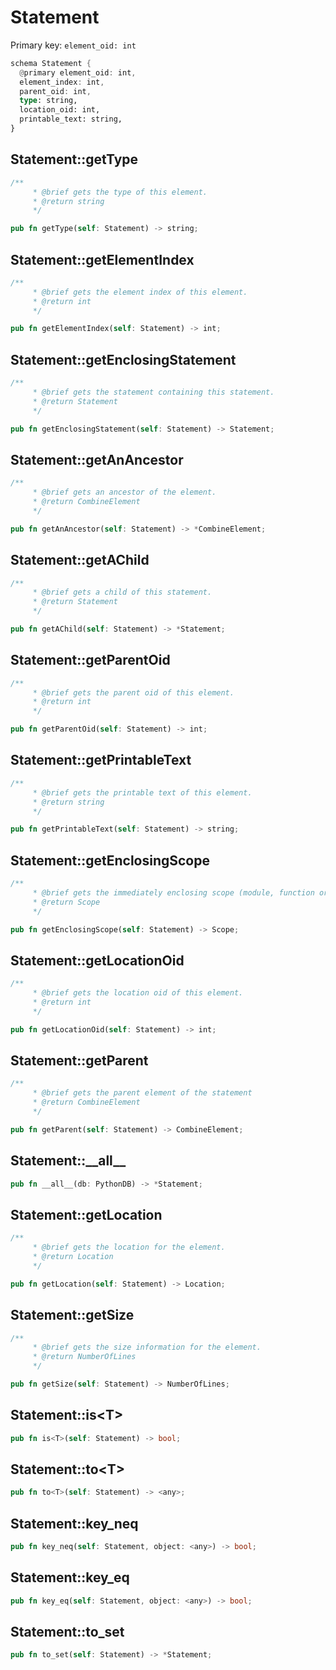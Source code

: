 # Statement

Primary key: `element_oid: int`

```rust
schema Statement {
  @primary element_oid: int,
  element_index: int,
  parent_oid: int,
  type: string,
  location_oid: int,
  printable_text: string,
}
```
## Statement::getType

```rust
/**
     * @brief gets the type of this element.
     * @return string
     */
```
```rust
pub fn getType(self: Statement) -> string;
```
## Statement::getElementIndex

```rust
/**
     * @brief gets the element index of this element.
     * @return int
     */
```
```rust
pub fn getElementIndex(self: Statement) -> int;
```
## Statement::getEnclosingStatement

```rust
/**
     * @brief gets the statement containing this statement.
     * @return Statement 
     */
```
```rust
pub fn getEnclosingStatement(self: Statement) -> Statement;
```
## Statement::getAnAncestor

```rust
/**
     * @brief gets an ancestor of the element.
     * @return CombineElement 
     */
```
```rust
pub fn getAnAncestor(self: Statement) -> *CombineElement;
```
## Statement::getAChild

```rust
/**
     * @brief gets a child of this statement.
     * @return Statement 
     */
```
```rust
pub fn getAChild(self: Statement) -> *Statement;
```
## Statement::getParentOid

```rust
/**
     * @brief gets the parent oid of this element.
     * @return int
     */
```
```rust
pub fn getParentOid(self: Statement) -> int;
```
## Statement::getPrintableText

```rust
/**
     * @brief gets the printable text of this element.
     * @return string
     */
```
```rust
pub fn getPrintableText(self: Statement) -> string;
```
## Statement::getEnclosingScope

```rust
/**
     * @brief gets the immediately enclosing scope (module, function or class) whose body contains this statement.
     * @return Scope 
     */
```
```rust
pub fn getEnclosingScope(self: Statement) -> Scope;
```
## Statement::getLocationOid

```rust
/**
     * @brief gets the location oid of this element.
     * @return int
     */
```
```rust
pub fn getLocationOid(self: Statement) -> int;
```
## Statement::getParent

```rust
/**
     * @brief gets the parent element of the statement
     * @return CombineElement 
     */
```
```rust
pub fn getParent(self: Statement) -> CombineElement;
```
## Statement::\_\_all\_\_

```rust
pub fn __all__(db: PythonDB) -> *Statement;
```
## Statement::getLocation

```rust
/**
     * @brief gets the location for the element.
     * @return Location
     */
```
```rust
pub fn getLocation(self: Statement) -> Location;
```
## Statement::getSize

```rust
/**
     * @brief gets the size information for the element.
     * @return NumberOfLines
     */
```
```rust
pub fn getSize(self: Statement) -> NumberOfLines;
```
## Statement::is\<T\>

```rust
pub fn is<T>(self: Statement) -> bool;
```
## Statement::to\<T\>

```rust
pub fn to<T>(self: Statement) -> <any>;
```
## Statement::key\_neq

```rust
pub fn key_neq(self: Statement, object: <any>) -> bool;
```
## Statement::key\_eq

```rust
pub fn key_eq(self: Statement, object: <any>) -> bool;
```
## Statement::to\_set

```rust
pub fn to_set(self: Statement) -> *Statement;
```
